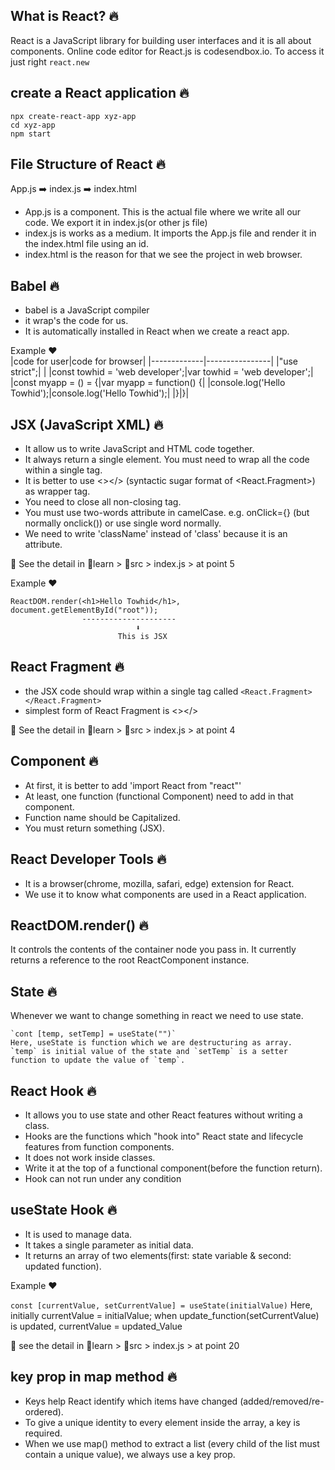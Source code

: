 ## What is React? 🔥
React is a JavaScript library for building user interfaces and it is all about components.
Online code editor for React.js is codesendbox.io. To access it just right `react.new`

## create a React application 🔥
``` code
npx create-react-app xyz-app
cd xyz-app 
npm start
```

## File Structure of React 🔥
App.js ➡️ index.js ➡️ index.html
- App.js is a component. This is the actual file where we write all our code. We export it in index.js(or other js file)
- index.js is works as a medium. It imports the App.js file and render it in the index.html file using an id.
- index.html is the reason for that we see the project in web browser.


## Babel 🔥
- babel is a JavaScript compiler
- it wrap's the code for us.
- It is automatically installed in React when we create a react app.

Example ❤️                          
|code for user|code for browser|
|-------------|----------------|
|"use strict";| |
|const towhid = 'web developer';|var towhid = 'web developer';|
|const myapp = () = {|var myapp = function() {|
|console.log('Hello Towhid');|console.log('Hello Towhid');|
|}|}|

## JSX (JavaScript XML) 🔥
- It allow us to write JavaScript and HTML code together. 
- It always return a single element. You must need to wrap all the code within a single tag.
- It is better to use <></> (syntactic sugar format of <React.Fragment>) as wrapper tag.
- You need to close all non-closing tag.
- You must use two-words attribute in camelCase. e.g. onClick={} (but normally onclick()) or use single word normally.
- We need to write 'className' instead of 'class' because it is an attribute.

📓 See the detail in 📁learn > 📁src > index.js > at point 5

Example ❤️
```code
ReactDOM.render(<h1>Hello Towhid</h1>, document.getElementById("root"));
                ---------------------
                            ⬇️            
                        This is JSX 
```

## React Fragment 🔥
-  the JSX code should wrap within a single tag called `<React.Fragment></React.Fragment>`
-  simplest form of React Fragment is <></>

📓 See the detail in 📁learn > 📁src > index.js > at point 4

## Component 🔥
- At first, it is better to add 'import React from "react"'
- At least, one function (functional Component) need to add in that component.
- Function name should be Capitalized.
- You must return something (JSX).

## React Developer Tools 🔥
- It is a browser(chrome, mozilla, safari, edge) extension for React.
- We use it to know what components are used in a React application.

## ReactDOM.render() 🔥
It controls the contents of the container node you pass in. It currently returns a reference to the root ReactComponent instance.

## State 🔥
Whenever we want to change something in react we need to use state.
 
    `cont [temp, setTemp] = useState("")`
    Here, useState is function which we are destructuring as array.
    `temp` is initial value of the state and `setTemp` is a setter function to update the value of `temp`. 

## React Hook 🔥
- It allows you to use state and other React features without writing a class.
- Hooks are the functions which "hook into" React state and lifecycle features from function components.
- It does not work inside classes.
- Write it at the top of a functional component(before the function return).
- Hook can not run under any condition

## useState Hook 🔥
- It is used to manage data.
- It takes a single parameter as initial data.
- It returns an array of two elements(first: state variable & second: updated function).

Example ❤️

`const [currentValue, setCurrentValue] = useState(initialValue)`
Here, initially currentValue = initialValue;
when update_function(setCurrentValue) is updated, currentValue = updated_Value

📓 see the detail in 📁learn > 📁src > index.js > at point 20 


## key prop in map method 🔥
- Keys help React identify which items have changed (added/removed/re-ordered).
- To give a unique identity to every element inside the array, a key is required.
- When we use map() method to extract a list (every child of the list must contain a unique value), we always use a key prop.